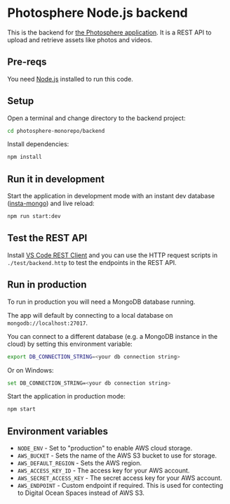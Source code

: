 # Photosphere Node.js backend

This is the backend for [the Photosphere application](https://rapidfullstackdevelopment.com/example-application). It is a REST API to upload and retrieve assets like photos and videos.

## Pre-reqs

You need [Node.js](https://nodejs.org/en/) installed to run this code.

## Setup

Open a terminal and change directory to the backend project:

```bash
cd photosphere-monorepo/backend
```

Install dependencies:

```bash
npm install
```

## Run it in development

Start the application in development mode with an instant dev database ([insta-mongo](https://www.npmjs.com/package/insta-mongo)) and live reload:

```bash
npm run start:dev
```

## Test the REST API

Install [VS Code REST Client](https://marketplace.visualstudio.com/items?itemName=humao.rest-client) and you can use the HTTP request scripts in `./test/backend.http` to test the endpoints in the REST API.

## Run in production

To run in production you will need a MongoDB database running.

The app will default by connecting to a local database on `mongodb://localhost:27017`.

You can connect to a different database (e.g. a MongoDB instance in the cloud) by setting this environment variable:

```bash
export DB_CONNECTION_STRING=<your db connection string>
```

Or on Windows:

```bash
set DB_CONNECTION_STRING=<your db connection string>
```

Start the application in production mode:

```bash
npm start
```

## Environment variables

- `NODE_ENV`    - Set to "production" to enable AWS cloud storage.
- `AWS_BUCKET`  - Sets the name of the AWS S3 bucket to use for storage.
- `AWS_DEFAULT_REGION`  - Sets the AWS region.
- `AWS_ACCESS_KEY_ID` - The access key for your AWS account.
- `AWS_SECRET_ACCESS_KEY` - The secret access key for your AWS account.
- `AWS_ENDPOINT` - Custom endpoint if required. This is used for contecting to Digital Ocean Spaces instead of AWS S3.
